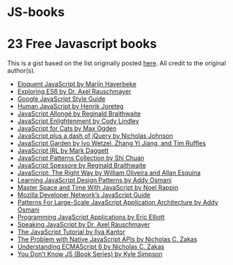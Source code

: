 # JS-books

# 23 Free Javascript books

This is a gist based on the list originally posted [here][A]. All credit to the original author(s).

* [Eloquent JavaScript by Marijn Haverbeke][1]
* [Exploring ES6 by Dr. Axel Rauschmayer][2]
* [Google JavaScript Style Guide][3]
* [Human JavaScript by Henrik Joreteg][4]
* [JavaScript Allongé by Reginald Braithwaite][5]
* [JavaScript Enlightenment by Cody Lindley][6]
* [JavaScript for Cats by Max Ogden][7]
* [JavaScript plus a dash of jQuery by Nicholas Johnson][8]
* [JavaScript Garden by Ivo Wetzel, Zhang Yi Jiang, and Tim Ruffles][9]
* [JavaScript IRL by Mark Daggett][10]
* [JavaScript Patterns Collection by Shi Chuan][11]
* [JavaScript Spessore by Reginald Braithwaite][12]
* [JavaScript: The Right Way by William Oliveira and Allan Esquina][13]
* [Learning JavaScript Design Patterns by Addy Osmani][14]
* [Master Space and Time With JavaScript by Noel Rappin][15]
* [Mozilla Developer Network’s JavaScript Guide ][16]
* [Patterns For Large-Scale JavaScript Application Architecture by Addy Osmani][17]
* [Programming JavaScript Applications by Eric Elliott][18]
* [Speaking JavaScript by Dr. Axel Rauschmayer][19]
* [The JavaScript Tutorial by Ilya Kantor][20]
* [The Problem with Native JavaScript APIs by Nicholas C. Zakas][21]
* [Understanding ECMAScript 6 by Nicholas C. Zakas][22]
* [You Don’t Know JS (Book Series) by Kyle Simpson][23]

[A]: https://hackerlists.com/free-javascript-books/
[1]: http://eloquentjavascript.net/
[2]: http://exploringjs.com/es6/
[3]: https://google.github.io/styleguide/javascriptguide.xml
[4]: http://read.humanjavascript.com/
[5]: https://leanpub.com/javascriptallongesix/read
[6]: http://www.javascriptenlightenment.com/JavaScript_Enlightenment.pdf
[7]: http://jsforcats.com/
[8]: http://nicholasjohnson.com/javascript-book/
[9]: http://bonsaiden.github.io/JavaScript-Garden/
[10]: http://markdaggett.com/images/ExpertJavaScript-ch6.pdf
[11]: http://shichuan.github.io/javascript-patterns/
[12]: https://leanpub.com/javascript-spessore/read
[13]: http://jstherightway.org/
[14]: https://addyosmani.com/resources/essentialjsdesignpatterns/book/
[15]: http://www.noelrappin.com/mstwjs/
[16]: https://developer.mozilla.org/en-US/docs/Web/JavaScript/Guide
[17]: https://addyosmani.com/largescalejavascript/
[18]: http://chimera.labs.oreilly.com/books/1234000000262/
[19]: http://speakingjs.com/es5/
[20]: http://javascript.info/
[21]: http://chimera.labs.oreilly.com/books/1234000001655
[22]: https://leanpub.com/understandinges6/read
[23]: https://github.com/getify/You-Dont-Know-JS
